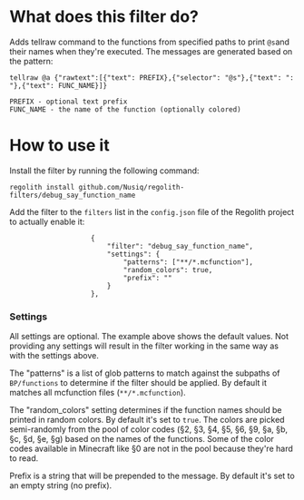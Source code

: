 # What does this filter do?
Adds tellraw command to the functions from specified paths to print `@s`and
their names when they're executed. The messages are generated based on the
pattern:
```
tellraw @a {"rawtext":[{"text": PREFIX},{"selector": "@s"},{"text": ": "},{"text": FUNC_NAME}]}

PREFIX - optional text prefix
FUNC_NAME - the name of the function (optionally colored)
```

# How to use it
Install the filter by running the following command:
```
regolith install github.com/Nusiq/regolith-filters/debug_say_function_name
```

Add the filter to the `filters` list in the `config.json` file of the Regolith
project to actually enable it:
```
                    {
                        "filter": "debug_say_function_name",
                        "settings": {
                            "patterns": ["**/*.mcfunction"],
                            "random_colors": true,
                            "prefix": ""
                        }
                    },
```

### Settings
All settings are optional. The example above shows the default values. Not
providing any settings will result in the filter working in the same way as
with the settings above.

The "patterns" is a list of glob patterns to match against the subpaths of
`BP/functions` to determine if the filter should be applied. By default it
matches all mcfunction files (`**/*.mcfunction`).

The "random_colors" setting determines if the function names should be printed
in random colors. By default it's set to `true`. The colors are picked
semi-randomly from the pool of color codes (§2, §3, §4, §5, §6, §9, §a, §b,
§c, §d, §e, §g) based on the names of the functions. Some of the color codes
available in Minecraft like §0 are not in the pool because they're hard to
read.

Prefix is a string that will be prepended to the message. By default it's set
to an empty string (no prefix).
